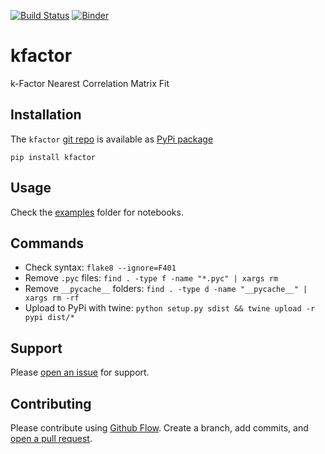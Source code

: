 [![Build Status](https://travis-ci.org/kmedian/kfactor.svg?branch=master)](https://travis-ci.org/kmedian/kfactor)
[![Binder](https://mybinder.org/badge.svg)](https://mybinder.org/v2/gh/kmedian/kfactor/master?urlpath=lab)

# kfactor
k-Factor Nearest Correlation Matrix Fit


## Installation
The `kfactor` [git repo](http://github.com/kmedian/kfactor) is available as [PyPi package](https://pypi.org/project/kfactor)

```
pip install kfactor
```


## Usage
Check the [examples](examples) folder for notebooks.


## Commands
* Check syntax: `flake8 --ignore=F401`
* Remove `.pyc` files: `find . -type f -name "*.pyc" | xargs rm`
* Remove `__pycache__` folders: `find . -type d -name "__pycache__" | xargs rm -rf`
* Upload to PyPi with twine: `python setup.py sdist && twine upload -r pypi dist/*`


## Support
Please [open an issue](https://github.com/kmedian/kfactor/issues/new) for support.


## Contributing
Please contribute using [Github Flow](https://guides.github.com/introduction/flow/). Create a branch, add commits, and [open a pull request](https://github.com/kmedian/kfactor/compare/).
